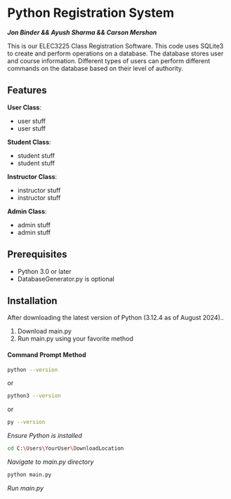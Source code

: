 # Python Registration System
***Jon Binder  &&  Ayush Sharma  &&  Carson Mershon***

This is our ELEC3225 Class Registration Software. This code uses SQLite3 to create and perform operations on a database. The database stores user and course information. Different types of users can perform different commands on the database based on their level of authority.

## Features
**User Class**:
- user stuff
- user stuff

**Student Class**:
- student stuff
- student stuff

**Instructor Class**:
- instructor stuff
- instructor stuff

**Admin Class**:
- admin stuff
- admin stuff

## Prerequisites
- Python 3.0 or later
- DatabaseGenerator.py is optional

## Installation
After downloading the latest version of Python (3.12.4 as of August 2024)..
1. Download main.py
2. Run main.py using your favorite method
 
#### Command Prompt Method
```sh
python --version
```
or
```sh
python3 --version
```
or
```sh
py --version
```
*Ensure Python is installed*

```sh
cd C:\Users\YourUser\DownloadLocation
```
*Navigate to main.py directory*

```sh
python main.py
```
*Run main.py*
